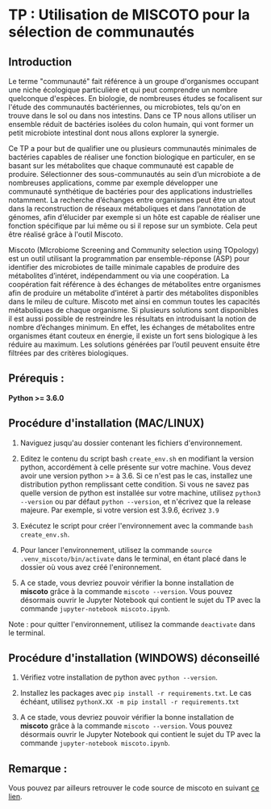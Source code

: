 # TP : Utilisation de MISCOTO pour la sélection de communautés

## Introduction

Le terme "communauté" fait référence à un groupe d'organismes occupant une niche écologique particulière et qui peut comprendre un nombre quelconque d'espèces. En biologie, de nombreuses études se focalisent sur l'étude des communautés bactériennes, ou microbiotes, tels qu'on en trouve dans le sol ou dans nos intestins. Dans ce TP nous allons utiliser un ensemble réduit de bactéries isolées du colon humain, qui vont former un petit microbiote intestinal dont nous allons explorer la synergie.

Ce TP a pour but de qualifier une ou plusieurs communautés minimales de bactéries capables de réaliser une fonction biologique en particuler, en se basant sur les métabolites que chaque communauté est capable de produire. Sélectionner des sous-communautés au sein d’un microbiote a de nombreuses applications, comme par exemple développer une communauté synthétique de bactéries pour des applications industrielles notamment. La recherche d’échanges entre organismes peut être un atout dans la reconstruction de réseaux métaboliques et dans l’annotation de génomes, afin d’élucider par exemple si un hôte est capable de réaliser une fonction spécifique par lui même ou si il repose sur un symbiote. Cela peut être réalisé grâce à l'outil Miscoto.

Miscoto (MIcrobiome Screening and Community selection using TOpology) est un outil utilisant la programmation par ensemble-réponse (ASP) pour identifier des microbiotes de taille minimale capables de produire des métabolites d’intéret, indépendamment ou via une coopération. La coopération fait référence à des échanges de métabolites entre organismes afin de produire un métabolite d’intéret à partir des métabolites disponibles dans le mileu de culture. Miscoto met ainsi en commun toutes les capacités métaboliques de chaque organisme. Si plusieurs solutions sont disponibles il est aussi possible de restreindre les résultats en introduisant la notion de nombre d’échanges minimum. En effet, les échanges de métabolites entre organismes étant couteux en énergie, il existe un fort sens biologique à les réduire au maximum. Les solutions générées par l’outil peuvent ensuite être filtrées par des critères biologiques.

## Prérequis :

**Python >= 3.6.0**

## Procédure d'installation (MAC/LINUX)

1) Naviguez jusqu'au dossier contenant les fichiers d'environnement.

2) Editez le contenu du script bash `create_env.sh` en modifiant la version python, accordément à celle présente sur votre machine.
Vous devez avoir une version python >= à 3.6. Si ce n'est pas le cas, installez une distribution python remplissant cette condition. Si vous ne savez pas quelle version de python est installée sur votre machine, utilisez `python3 --version` ou par défaut `python --version`, et n'écrivez que la release majeure. Par exemple, si votre version est 3.9.6, écrivez `3.9`

3) Exécutez le script pour créer l'environnement avec la commande `bash create_env.sh`.

4) Pour lancer l'environnement, utilisez la commande `source .venv_miscoto/bin/activate` dans le terminal, en étant placé dans le dossier où vous avez créé l'enironnement.

5) A ce stade, vous devriez pouvoir vérifier la bonne installation de **miscoto** grâce à la commande `miscoto --version`. Vous pouvez désormais ouvrir le Jupyter Notebook qui contient le sujet du TP avec la commande `jupyter-notebook miscoto.ipynb`.

Note : pour quitter l'environnement, utilisez la commande `deactivate` dans le terminal.

## Procédure d'installation (WINDOWS) déconseillé

1) Vérifiez votre installation de python avec `python --version`.

2) Installez les packages avec `pip install -r requirements.txt`. Le cas échéant, utilisez `pythonX.XX -m pip install -r requirements.txt`

3) A ce stade, vous devriez pouvoir vérifier la bonne installation de **miscoto** grâce à la commande `miscoto --version`. Vous pouvez désormais ouvrir le Jupyter Notebook qui contient le sujet du TP avec la commande `jupyter-notebook miscoto.ipynb`.

## Remarque :

Vous pouvez par ailleurs retrouver le code source de miscoto en suivant [ce lien](https://github.com/cfrioux/miscoto).
